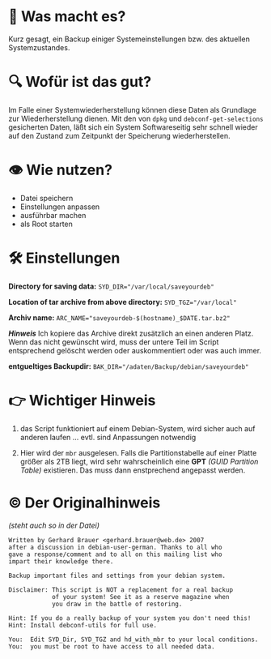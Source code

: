 # :robot: Was macht es?

Kurz gesagt, ein Backup einiger Systemeinstellungen bzw. des aktuellen Systemzustandes.

# :mag: Wofür ist das gut?

Im Falle einer Systemwiederherstellung können diese Daten als Grundlage zur Wiederherstellung dienen.
Mit den von `dpkg` und `debconf-get-selections` gesicherten Daten, läßt sich ein System Softwareseitig sehr schnell wieder auf den Zustand zum Zeitpunkt der Speicherung wiederherstellen.

# :eye: Wie nutzen?

- Datei speichern
- Einstellungen anpassen
- ausführbar machen
- als Root starten

# :hammer_and_wrench: Einstellungen

**Directory for saving data:** 
`SYD_DIR="/var/local/saveyourdeb"`

**Location of tar archive from above directory:**
`SYD_TGZ="/var/local"`

**Archiv name:**
`ARC_NAME="saveyourdeb-$(hostname)_$DATE.tar.bz2"`


***Hinweis***
Ich kopiere das Archive direkt zusätzlich an einen anderen Platz. Wenn das nicht gewünscht wird, muss der untere Teil im Script entsprechend gelöscht werden oder auskommentiert oder was auch immer.

**entgueltiges Backupdir:**
`BAK_DIR="/adaten/Backup/debian/saveyourdeb"`

# :point_right: Wichtiger Hinweis

1. das Script funktioniert auf einem Debian-System, wird sicher auch auf anderen laufen ... evtl. sind Anpassungen notwendig

2. Hier wird der `mbr` ausgelesen. Falls die Partitionstabelle auf einer Platte größer als 2TB liegt, wird sehr wahrscheinlich eine **GPT** *(GUID Partition Table)* existieren. Das muss dann enstprechend angepasst werden.


# :copyright: Der Originalhinweis
*(steht auch so in der Datei)*

    Written by Gerhard Brauer <gerhard.brauer@web.de> 2007
    after a discussion in debian-user-german. Thanks to all who
    gave a response/comment and to all on this mailing list who
    impart their knowledge there.

    Backup important files and settings from your debian system.

    Disclaimer: This script is NOT a replacement for a real backup
                of your system! See it as a reserve magazine when
                you draw in the battle of restoring.

    Hint: If you do a really backup of your system you don't need this!
    Hint: Install debconf-utils for full use.

    You:  Edit SYD_Dir, SYD_TGZ and hd_with_mbr to your local conditions.
    You:  you must be root to have access to all needed data.

